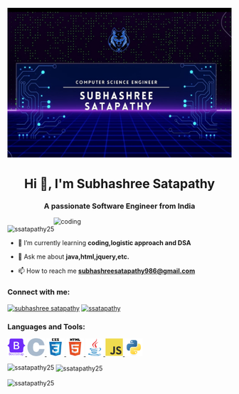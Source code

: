 ![logo](https://github.com/Ssatapathy25/Ssatapathy25/blob/main/githubpic.png.jpg)
<h1 align="center">Hi 👋, I'm Subhashree Satapathy</h1>
<h3 align="center">A passionate Software Engineer from India</h3>
 
<img align="right" alt="coding" width="400" src="https://media.tenor.com/w3APLkMuTX0AAAAM/computer-work.gif">


<p align="left"> <img src="https://komarev.com/ghpvc/?username=ssatapathy25&label=Profile%20views&color=0e75b6&style=flat" alt="ssatapathy25" /> </p>

- 🌱 I’m currently learning **coding,logistic approach and DSA**

- 💬 Ask me about **java,html,jquery,etc.**

- 📫 How to reach me **subhashreesatapathy986@gmail.com**

<h3 align="left">Connect with me:</h3>
<p align="left">
<a href="https://linkedin.com/in/subhashree satapathy" target="blank"><img align="center" src="https://raw.githubusercontent.com/rahuldkjain/github-profile-readme-generator/master/src/images/icons/Social/linked-in-alt.svg" alt="subhashree satapathy" height="30" width="40" /></a>
<a href="https://www.leetcode.com/ssatapathy" target="blank"><img align="center" src="https://raw.githubusercontent.com/rahuldkjain/github-profile-readme-generator/master/src/images/icons/Social/leet-code.svg" alt="ssatapathy" height="30" width="40" /></a>
</p>

<h3 align="left">Languages and Tools:</h3>
<p align="left"> <a href="https://getbootstrap.com" target="_blank" rel="noreferrer"> <img src="https://raw.githubusercontent.com/devicons/devicon/master/icons/bootstrap/bootstrap-plain-wordmark.svg" alt="bootstrap" width="40" height="40"/> </a> <a href="https://www.cprogramming.com/" target="_blank" rel="noreferrer"> <img src="https://raw.githubusercontent.com/devicons/devicon/master/icons/c/c-original.svg" alt="c" width="40" height="40"/> </a> <a href="https://www.w3schools.com/css/" target="_blank" rel="noreferrer"> <img src="https://raw.githubusercontent.com/devicons/devicon/master/icons/css3/css3-original-wordmark.svg" alt="css3" width="40" height="40"/> </a> <a href="https://www.w3.org/html/" target="_blank" rel="noreferrer"> <img src="https://raw.githubusercontent.com/devicons/devicon/master/icons/html5/html5-original-wordmark.svg" alt="html5" width="40" height="40"/> </a> <a href="https://www.java.com" target="_blank" rel="noreferrer"> <img src="https://raw.githubusercontent.com/devicons/devicon/master/icons/java/java-original.svg" alt="java" width="40" height="40"/> </a> <a href="https://developer.mozilla.org/en-US/docs/Web/JavaScript" target="_blank" rel="noreferrer"> <img src="https://raw.githubusercontent.com/devicons/devicon/master/icons/javascript/javascript-original.svg" alt="javascript" width="40" height="40"/> </a> <a href="https://www.python.org" target="_blank" rel="noreferrer"> <img src="https://raw.githubusercontent.com/devicons/devicon/master/icons/python/python-original.svg" alt="python" width="40" height="40"/> </a> </p>

<p><img align="left" src="https://github-readme-stats.vercel.app/api/top-langs?username=ssatapathy25&show_icons=true&locale=en&layout=compact" alt="ssatapathy25" /></p>

<p>&nbsp;<img align="center" src="https://github-readme-stats.vercel.app/api?username=ssatapathy25&show_icons=true&locale=en" alt="ssatapathy25" /></p>

<p><img align="center" src="https://github-readme-streak-stats.herokuapp.com/?user=ssatapathy25&" alt="ssatapathy25" /></p>
